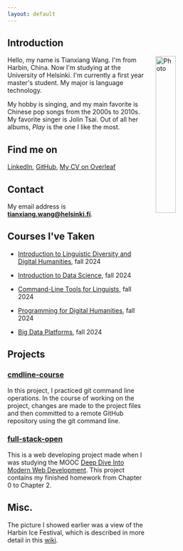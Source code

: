 ```yaml
---
layout: default
---
```


## Introduction

<img src="https://lh5.googleusercontent.com/proxy/COOA08x69orr11E0qMd6inYvqjqBTgMGipmJKw4T3UIdoI9I3pJ0AcrdE9sSMW3rmNECydVW0gIQU3aQaBY1HxB9ukpF6w" alt="Photo" hspace="20" width="30%" align="right"/>

Hello, my name is Tianxiang Wang. I'm from Harbin, China. Now I'm studying at the University of Helsinki. I'm currently a first year master's student. My major is language technology. 

My hobby is singing, and my main favorite is Chinese pop songs from the 2000s to 2010s. My favorite singer is Jolin Tsai. Out of all her albums, *Play* is the one I like the most.

## Find me on

[LinkedIn](https://www.linkedin.com/in/tianxiang-wang-805a98241/), [GitHub](https://github.com/congc100), [My CV on Overleaf](https://www.overleaf.com/read/kywkydyshfdv#c7367e)

## Contact

My email address is **tianxiang.wang@helsinki.fi**. 

## Courses I've Taken

- [Introduction to Linguistic Diversity and Digital Humanities](https://studies.helsinki.fi/courses/course-implementation/hy-opt-cur-2425-9df97501-21e6-4b8d-9de4-e91303f2ff71), fall 2024

- [Introduction to Data Science](https://studies.helsinki.fi/courses/course-implementation/hy-opt-cur-2425-b449b3af-1ec9-4a04-8a4c-20461c02dbc4), fall 2024

- [Command-Line Tools for Linguists](https://studies.helsinki.fi/courses/course-implementation/hy-opt-cur-2425-261401a1-c550-4436-91b9-7edf4a1a3b57), fall 2024

- [Programming for Digital Humanities](https://studies.helsinki.fi/courses/course-implementation/hy-opt-cur-2425-d85cca5c-0a41-4332-9f2b-5f8d82d602c9), fall 2024

- [Big Data Platforms](https://studies.helsinki.fi/courses/course-implementation/hy-opt-cur-2425-c8eb878c-b1a4-4386-acc6-6c33fe84590d), fall 2024

## Projects

### [cmdline-course](https://github.com/congc100/cmdline-course)

In this project, I practiced git command line operations. In the course of working on the project, changes are made to the project files and then committed to a remote GitHub repository using the git command line.

### [full-stack-open](https://github.com/congc100/full-stack-open)

This is a web developing project made when I was studying the MOOC [Deep Dive Into Modern Web Development](https://fullstackopen.com/en/). This project contains my finished homework from Chapter 0 to Chapter 2.


## Misc. 

The picture I showed earlier was a view of the Harbin Ice Festival, which is described in more detail in this [wiki](https://en.wikipedia.org/wiki/Harbin_International_Ice_and_Snow_Sculpture_Festival).


